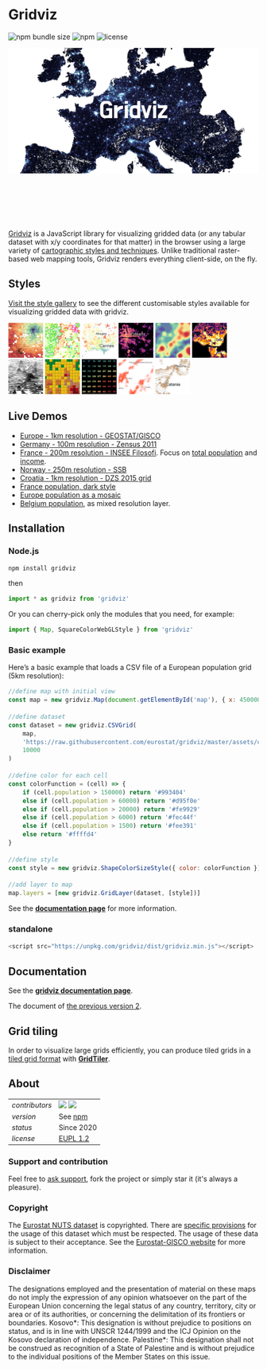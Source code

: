 # Gridviz

![npm bundle size](https://img.shields.io/bundlephobia/minzip/gridviz)
![npm](https://img.shields.io/npm/v/gridviz)
![license](https://img.shields.io/badge/license-EUPL-success)

<p align="center" style="height: 350px;">
    <img src="docs/img/banner.png">
</p>

[Gridviz](https://github.com/eurostat/gridviz/) is a JavaScript library for visualizing gridded data (or any tabular dataset with x/y coordinates for that matter) in the browser using a large variety of [cartographic styles and techniques](https://github.com/eurostat/gridviz/blob/master/docs/gallery.md). Unlike traditional raster-based web mapping tools, Gridviz renders everything client-side, on the fly.

## Styles

[Visit the style gallery](https://github.com/eurostat/gridviz/blob/master/docs/gallery.md) to see the different customisable styles available for visualizing gridded data with gridviz.

[<img src="docs/img/overviews/ov_accessibility.png" width="70" height="70">](https://eurostat.github.io/gridviz/docs/reference#shapecolorsize-style)
[<img src="docs/img/overviews/ov_side_cat.png" width="70" height="70">](https://eurostat.github.io/gridviz/docs/reference#side-category-style)
[<img src="docs/img/overviews/ov_age_balance.png" width="70" height="70">](https://eurostat.github.io/gridviz/docs/reference#shapecolorsize-style)
[<img src="docs/img/overviews/ov_dark.png" width="70" height="70">](https://eurostat.github.io/gridviz/docs/reference#square-color-webgl-style)
[<img src="docs/img/overviews/ov_kersmoo.png" width="70" height="70">](https://eurostat.github.io/gridviz/docs/reference#kernel-smoothing)
[<img src="docs/img/overviews/ov_tanaka_dark.png" width="70" height="70">](https://eurostat.github.io/gridviz/docs/reference#tanaka-style)
[<img src="docs/img/overviews/ov_joyplot_shade.png" width="70" height="70">](https://eurostat.github.io/gridviz/docs/reference#joyplot-style)
[<img src="docs/img/overviews/ov_lego.png" width="70" height="70">](https://eurostat.github.io/gridviz/docs/reference#lego-style)
[<img src="docs/img/overviews/ov_text_elevation.png" width="70" height="70">](https://eurostat.github.io/gridviz/docs/reference#text-style)
[<img src="docs/img/overviews/ov_dotdensity.png" width="70" height="70">](https://eurostat.github.io/gridviz/docs/reference#dot-density-style)
[<img src="docs/img/overviews/ov_joyplot.png" width="70" height="70">](https://eurostat.github.io/gridviz/docs/reference#joyplot-style)

## Live Demos

-   [Europe - 1km resolution - GEOSTAT/GISCO](https://eurostat.github.io/gridviz/examples/demos/EUR.html)
-   [Germany - 100m resolution - Zensus 2011](https://eurostat.github.io/gridviz/examples/demos/DE.html)
-   [France - 200m resolution - INSEE Filosofi](https://eurostat.github.io/gridviz/examples/demos/FR.html). Focus on [total population](https://eurostat.github.io/gridviz/examples/demos/FR_pop.html) and [income](https://eurostat.github.io/gridviz/examples/demos/FR_income.html).
-   [Norway - 250m resolution - SSB](https://eurostat.github.io/gridviz/examples/demos/NO.html)
-   [Croatia - 1km resolution - DZS 2015 grid](https://eurostat.github.io/gridviz/examples/demos/HR.html)
-   [France population, dark style](https://eurostat.github.io/gridviz/examples/styles/squarecolorwgl_dark.html)
-   [Europe population as a mosaic](https://eurostat.github.io/gridviz/examples/styles/mosaic_full.html)
-   [Belgium population](https://eurostat.github.io/gridviz/examples/basics/mixed_resolution_BE.html), as mixed resolution layer.

## Installation

### Node.js

```Shell
npm install gridviz
```

then

```javascript
import * as gridviz from 'gridviz'
```

Or you can cherry-pick only the modules that you need, for example:

```javascript
import { Map, SquareColorWebGLStyle } from 'gridviz'
```

### Basic example

Here’s a basic example that loads a CSV file of a European population grid (5km resolution):

```javascript
//define map with initial view
const map = new gridviz.Map(document.getElementById('map'), { x: 4500000, y: 2900000, z: 3000 })

//define dataset
const dataset = new gridviz.CSVGrid(
    map,
    'https://raw.githubusercontent.com/eurostat/gridviz/master/assets/csv/Europe/pop_2018_10km.csv',
    10000
)

//define color for each cell
const colorFunction = (cell) => {
    if (cell.population > 150000) return '#993404'
    else if (cell.population > 60000) return '#d95f0e'
    else if (cell.population > 20000) return '#fe9929'
    else if (cell.population > 6000) return '#fec44f'
    else if (cell.population > 1500) return '#fee391'
    else return '#ffffd4'
}

//define style
const style = new gridviz.ShapeColorSizeStyle({ color: colorFunction })

//add layer to map
map.layers = [new gridviz.GridLayer(dataset, [style])]
```

See the **[documentation page](https://eurostat.github.io/gridviz/docs/reference)** for more information.

### standalone

```javascript
<script src="https://unpkg.com/gridviz/dist/gridviz.min.js"></script>
```

## Documentation

See the **[gridviz documentation page](./docs/reference.md)**.

The document of [the previous version 2](./docs/reference_v2.md).

## Grid tiling

In order to visualize large grids efficiently, you can produce tiled grids in a [tiled grid format](https://eurostat.github.io/gridviz/docs/tiledformat) with **[GridTiler](https://github.com/eurostat/gridtiler)**.

## About

|                |                                                                                                                                                                                       |
| -------------- | ------------------------------------------------------------------------------------------------------------------------------------------------------------------------------------- |
| _contributors_ | [<img src="https://github.com/jgaffuri.png" height="40" />](https://github.com/jgaffuri) [<img src="https://github.com/JoeWDavies.png" height="40" />](https://github.com/JoeWDavies) |
| _version_      | See [npm](https://www.npmjs.com/package/gridviz?activeTab=versions)                                                                                                                   |
| _status_       | Since 2020                                                                                                                                                                            |
| _license_      | [EUPL 1.2](LICENSE)                                                                                                                                                                   |

### Support and contribution

Feel free to [ask support](https://github.com/eurostat/gridviz/issues/new), fork the project or simply star it (it's always a pleasure).

### Copyright

The [Eurostat NUTS dataset](http://ec.europa.eu/eurostat/web/nuts/overview) is copyrighted. There are [specific provisions](https://ec.europa.eu/eurostat/web/gisco/geodata/statistical-units) for the usage of this dataset which must be respected. The usage of these data is subject to their acceptance. See the [Eurostat-GISCO website](https://ec.europa.eu/eurostat/web/gisco/geodata/statistical-units/territorial-units-statistics) for more information.

### Disclaimer

The designations employed and the presentation of material on these maps do not imply the expression of any opinion whatsoever on the part of the European Union concerning the legal status of any country, territory, city or area or of its authorities, or concerning the delimitation of its frontiers or boundaries. Kosovo*: This designation is without prejudice to positions on status, and is in line with UNSCR 1244/1999 and the ICJ Opinion on the Kosovo declaration of independence. Palestine*: This designation shall not be construed as recognition of a State of Palestine and is without prejudice to the individual positions of the Member States on this issue.
